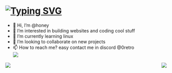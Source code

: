 # [![Typing SVG](https://readme-typing-svg.herokuapp.com?font=&color=%FF2C2C&size=22&height=30&lines=Hello+There+!;I'm+Honey+!;A+Student+Developer)](https://github.com/mikiretro)
- 👋 Hi, I’m @honey
- 👀 I’m interested in building websites and coding cool stuff
- 🌱 I’m currently learning linux 
- 💞️ I’m looking to collaborate on new projects 
- 📫 How to reach me? easy contact me in discord @0retro
  <br>
   <img src="https://i.pinimg.com/originals/7f/92/fb/7f92fb69d59bcbaf29b4a1123661477d.gif">
  <br>
<p align=center>
<a href="https://github.com/Paperyt">
  <img align="left" src="https://github-readme-stats.vercel.app/api?username=mikiretro&count_private=true&hide=prs&title_color=&icon_color=f0f0f0&text_color=f0f0f0&bg_color=151b22&hide_border=true" />
  <img align="right" src="https://github-readme-stats.vercel.app/api/top-langs/?username=mikiretro&show_icons=true&show_icons=true&title_color=&icon_color=f0f0f0&text_color=f0f0f0&bg_color=151b22&hide_border=true"  />
  

<!---
Paperyt/Paperyt is a ✨ special ✨ repository because its `README.md` (this file) appears on your GitHub profile.
You can click the Preview link to take a look at your changes.
--->
